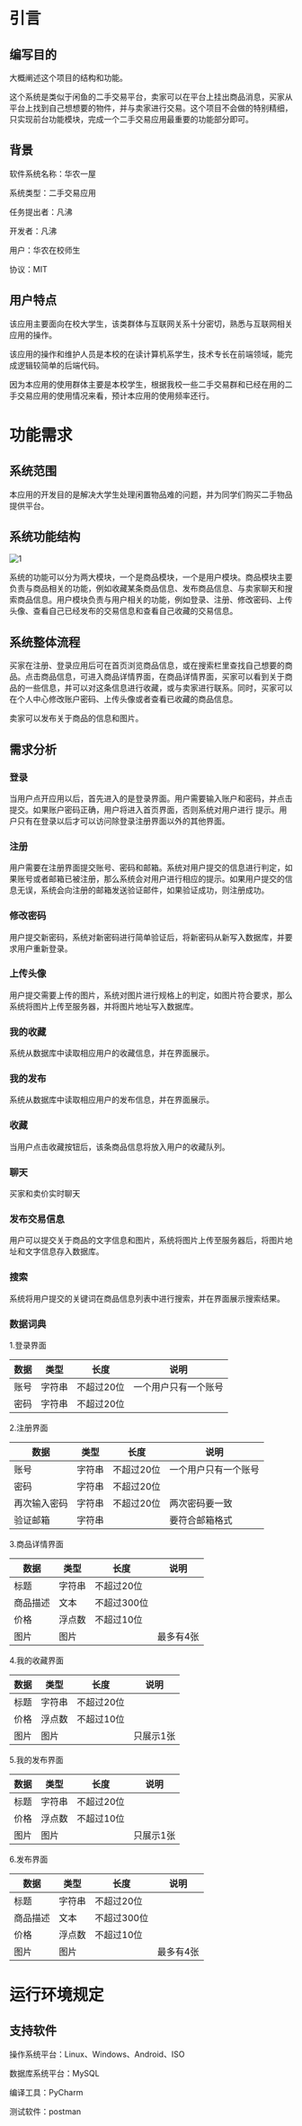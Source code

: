 # 引言

## 编写目的

大概阐述这个项目的结构和功能。

这个系统是类似于闲鱼的二手交易平台，卖家可以在平台上挂出商品消息，买家从平台上找到自己想想要的物件，并与卖家进行交易。这个项目不会做的特别精细，只实现前台功能模块，完成一个二手交易应用最重要的功能部分即可。

## 背景

软件系统名称：华农一屋

系统类型：二手交易应用

任务提出者：凡沸

开发者：凡沸

用户：华农在校师生

协议：MIT

## 用户特点

该应用主要面向在校大学生，该类群体与互联网关系十分密切，熟悉与互联网相关应用的操作。

该应用的操作和维护人员是本校的在读计算机系学生，技术专长在前端领域，能完成逻辑较简单的后端代码。

因为本应用的使用群体主要是本校学生，根据我校一些二手交易群和已经在用的二手交易应用的使用情况来看，预计本应用的使用频率还行。

# 功能需求

## 系统范围

本应用的开发目的是解决大学生处理闲置物品难的问题，并为同学们购买二手物品提供平台。

## 系统功能结构

![1](需求分析文档/1.png)

系统的功能可以分为两大模块，一个是商品模块，一个是用户模块。商品模块主要负责与商品相关的功能，例如收藏某条商品信息、发布商品信息、与卖家聊天和搜索商品信息。用户模块负责与用户相关的功能，例如登录、注册、修改密码、上传头像、查看自己已经发布的交易信息和查看自己收藏的交易信息。

## 系统整体流程

买家在注册、登录应用后可在首页浏览商品信息，或在搜索栏里查找自己想要的商品。点击商品信息，可进入商品详情界面，在商品详情界面，买家可以看到关于商品的一些信息，并可以对这条信息进行收藏，或与卖家进行联系。同时，买家可以在个人中心修改账户密码、上传头像或者查看已收藏的商品信息。

卖家可以发布关于商品的信息和图片。

## 需求分析

### 登录

当用户点开应用以后，首先进入的是登录界面。用户需要输入账户和密码，并点击提交。如果账户密码正确，用户将进入首页界面，否则系统对用户进行 提示。用户只有在登录以后才可以访问除登录注册界面以外的其他界面。

### 注册

用户需要在注册界面提交账号、密码和邮箱。系统对用户提交的信息进行判定，如果账号或者邮箱已被注册，那么系统会对用户进行相应的提示。如果用户提交的信息无误，系统会向注册的邮箱发送验证邮件，如果验证成功，则注册成功。

### 修改密码

用户提交新密码，系统对新密码进行简单验证后，将新密码从新写入数据库，并要求用户重新登录。

### 上传头像

用户提交需要上传的图片，系统对图片进行规格上的判定，如图片符合要求，那么系统将图片上传至服务器，并将图片地址写入数据库。

### 我的收藏

系统从数据库中读取相应用户的收藏信息，并在界面展示。

### 我的发布

系统从数据库中读取相应用户的发布信息，并在界面展示。

### 收藏

当用户点击收藏按钮后，该条商品信息将放入用户的收藏队列。

### 聊天

买家和卖价实时聊天

### 发布交易信息

用户可以提交关于商品的文字信息和图片，系统将图片上传至服务器后，将图片地址和文字信息存入数据库。

### 搜索

系统将用户提交的关键词在商品信息列表中进行搜索，并在界面展示搜索结果。

### 数据词典

1.登录界面

|数据    |类型      |长度       |说明                 |
|-------|----------|-----------|----------------------|
|账号    |字符串    |不超过20位  |一个用户只有一个账号  |
|密码    |字符串    |不超过20位  |                    |

2.注册界面

|数据        |类型      |长度       |说明                 |
|------------|----------|----------|----------------------|
|账号        |字符串    |不超过20位  |一个用户只有一个账号  |
|密码        |字符串    |不超过20位  |                    |
|再次输入密码 |字符串    |不超过20位  |两次密码要一致       |
|验证邮箱     |字符串    |           |要符合邮箱格式       |

3.商品详情界面

|数据        |类型      |长度        |说明                 |
|------------|----------|-----------|----------------------|
|标题        |字符串     |不超过20位  |                     |
|商品描述    |文本       |不超过300位 |                     |
|价格        |浮点数     |不超过10位  |                     |
|图片        |图片       |           |最多有4张            |

4.我的收藏界面

|数据        |类型      |长度        |说明                 |
|------------|----------|-----------|----------------------|
|标题        |字符串     |不超过20位  |                     |
|价格        |浮点数     |不超过10位  |                     |
|图片        |图片       |           |只展示1张            |

5.我的发布界面

|数据        |类型      |长度        |说明                 |
|------------|----------|-----------|----------------------|
|标题        |字符串     |不超过20位  |                     |
|价格        |浮点数     |不超过10位  |                     |
|图片        |图片       |           |只展示1张            |

6.发布界面

|数据        |类型      |长度        |说明                 |
|------------|----------|-----------|----------------------|
|标题        |字符串     |不超过20位  |                     |
|商品描述    |文本       |不超过300位 |                     |
|价格        |浮点数     |不超过10位  |                     |
|图片        |图片       |           |最多有4张            |

# 运行环境规定

## 支持软件

操作系统平台：Linux、Windows、Android、ISO

数据库系统平台：MySQL

编译工具：PyCharm

测试软件：postman




